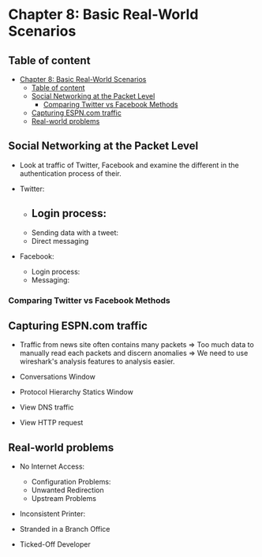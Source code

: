 # Chapter 8: Basic Real-World Scenarios



## Table of content
- [Chapter 8: Basic Real-World Scenarios](#chapter-8-basic-real-world-scenarios)
  - [Table of content](#table-of-content)
  - [Social Networking at the Packet Level](#social-networking-at-the-packet-level)
    - [Comparing Twitter vs Facebook Methods](#comparing-twitter-vs-facebook-methods)
  - [Capturing ESPN.com traffic](#capturing-espncom-traffic)
  - [Real-world problems](#real-world-problems)



## Social Networking at the Packet Level
- Look at traffic of Twitter, Facebook and examine the different in the authentication process of their.

- Twitter:
  - Login process:
    - 
  - Sending data with a tweet:
  - Direct messaging

- Facebook:
  - Login process:
  - Messaging:
   
### Comparing Twitter vs Facebook Methods

## Capturing ESPN.com traffic

- Traffic from news site often contains many packets => Too much data to manually read each packets and discern anomalies => We need to use wireshark's analysis features to analysis easier.
  
- Conversations Window
- Protocol Hierarchy Statics Window
- View DNS traffic
- View HTTP request

## Real-world problems

- No Internet Access:
  - Configuration Problems:
  - Unwanted Redirection
  - Upstream Problems

- Inconsistent Printer:

- Stranded in a Branch Office

- Ticked-Off Developer




